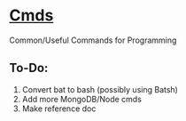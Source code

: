 # [Cmds](https://github.com/Sondro/Cmds) 
Common/Useful Commands for Programming

## To-Do:
1. Convert bat to bash (possibly using Batsh)
2. Add more MongoDB/Node cmds
3. Make reference doc
